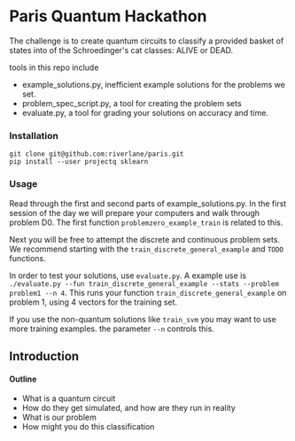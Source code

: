 # Paris Quantum Hackathon

The challenge is to create quantum circuits to classify a provided basket of states into of the Schroedinger's cat classes: ALIVE or DEAD.

tools in this repo include
- example_solutions.py, inefficient example solutions for the problems we set.
- problem_spec_script.py, a tool for creating the problem sets
- evaluate.py, a tool for grading your solutions on accuracy and time.

### Installation

```
git clone git@github.com:riverlane/paris.git
pip install --user projectq sklearn
```

### Usage

Read through the first and second parts of example_solutions.py. In the first session of the day we will prepare your computers and walk through problem D0. The first function `problemzero_example_train` is related to this.

Next you will be free to attempt the discrete and continuous problem sets. We recommend starting with the `train_discrete_general_example` and `TODO` functions.

In order to test your solutions, use `evaluate.py`. A example use is `./evaluate.py --fun train_discrete_general_example --stats --problem problem1 --n 4`. This runs your function `train_discrete_general_example` on problem 1, using 4 vectors for the training set.

If you use the non-quantum solutions like `train_svm` you may want to use more training examples. the parameter `--n` controls this.

## Introduction

#### Outline

- What is a quantum circuit
- How do they get simulated, and how are they run in reality
- What is our problem
- How might you do this classification

